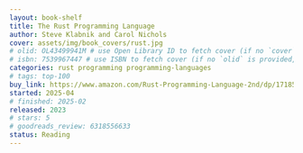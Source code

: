 ```yaml
---
layout: book-shelf
title: The Rust Programming Language
author: Steve Klabnik and Carol Nichols
cover: assets/img/book_covers/rust.jpg
# olid: OL43499941M # use Open Library ID to fetch cover (if no `cover` is provided)
# isbn: 7539967447 # use ISBN to fetch cover (if no `olid` is provided, dashes are optional)
categories: rust programming programming-languages
# tags: top-100
buy_link: https://www.amazon.com/Rust-Programming-Language-2nd/dp/1718503105/ref=sr_1_1?crid=2RTNKS5EHMJJ7&dib=eyJ2IjoiMSJ9.Tz8g_DN6JcRbVe0QVT0XH4rZTLxrXPgDsxSSkasm0aap51UotLUYVzHjAWIz-LvYoFGcJzF2e6YrmbynAP1uWes1Wb52uFX3cmjJ8L3isGq3ea5xQ62-O2jJigtX2IRttQlPnqORHA_1OJEj-tb_WBVOgyhm1oAqR2KHgP08Zl650PmTtIaHQpPeeFlSmzx8Ua7OOKxONH03kl_Gj9XNyNhynCZ966gChXfpOXXQ_HM.2mQEGzD15pU14xWsdrcYvxUf6MKm-Ev6Mu9DEDXQrNY&dib_tag=se&keywords=the+rust+programming+language&qid=1744662498&sprefix=the+rust+pro%2Caps%2C101&sr=8-1
started: 2025-04
# finished: 2025-02
released: 2023
# stars: 5
# goodreads_review: 6318556633
status: Reading
---
```

